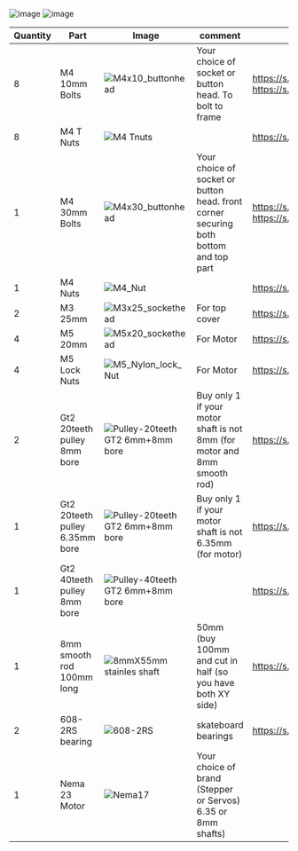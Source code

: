 ![image](https://user-images.githubusercontent.com/37383368/138201050-ba8b4e51-5ad0-4d31-9375-22bbeb0d2298.png) ![image](https://user-images.githubusercontent.com/37383368/138201341-8a063788-ba26-487d-9686-57b572709e24.png)


| Quantity | Part                         | Image             | comment  | Links  |
| ------ | ----                           | -------              | -----  | -----	|
| 8       | M4 10mm Bolts       | ![M4x10_buttonhead](https://user-images.githubusercontent.com/37383368/137975437-13a95273-90d8-47bf-9309-078812efcc5e.png) | Your choice of socket or button head. To bolt to frame | https://s.click.aliexpress.com/e/_9RWMof https://s.click.aliexpress.com/e/_9jYeAP  |
| 8       | M4 T Nuts                    | ![M4 Tnuts](https://user-images.githubusercontent.com/37383368/137783436-4e1c6bae-e78c-47b5-b697-86cc7f41cef6.PNG) | | https://s.click.aliexpress.com/e/_AsGUWF |
| 1       | M4 30mm Bolts     | ![M4x30_buttonhead](https://user-images.githubusercontent.com/37383368/138198911-bc07f44b-974b-4daf-9229-150380669409.png) | Your choice of socket or button head. front corner securing both bottom and top part | 	https://s.click.aliexpress.com/e/_9RWMof https://s.click.aliexpress.com/e/_9jYeAP |
| 1       | M4 Nuts     | ![M4_Nut](https://user-images.githubusercontent.com/37383368/138198966-d89f4ccb-3a82-4c38-bcd7-c7c7a081ff2f.png)   |    | https://s.click.aliexpress.com/e/_AFJSUp |
| 2       | M3 25mm     | ![M3x25_sockethead](https://user-images.githubusercontent.com/37383368/138199049-b7ffc483-9a05-4684-94bc-bb140d417187.png)   | For top cover   | https://s.click.aliexpress.com/e/_9RWMof |
| 4       | M5 20mm     | ![M5x20_sockethead](https://user-images.githubusercontent.com/37383368/138200647-c673ecc9-d6c2-408e-a4b4-2db91724ecb9.png)   | For Motor   | https://s.click.aliexpress.com/e/_9RWMof |
| 4       | M5 Lock Nuts     | ![M5_Nylon_lock_Nut](https://user-images.githubusercontent.com/37383368/138200156-8602ab94-a9af-4ca3-b625-01faf3000086.png)   | For Motor   | https://s.click.aliexpress.com/e/_9iSwtx |
| 2       | Gt2 20teeth pulley 8mm bore          | ![Pulley-20teeth GT2 6mm+8mm bore](https://user-images.githubusercontent.com/37383368/137785091-7e4211e4-f66a-48da-8b55-a3f79002b99c.png)	 | Buy only 1 if your motor shaft is not 8mm (for motor and 8mm smooth rod)  | https://s.click.aliexpress.com/e/_AaZDP7 |
| 1       | Gt2 20teeth pulley  6.35mm bore         | ![Pulley-20teeth GT2 6mm+8mm bore](https://user-images.githubusercontent.com/37383368/137785091-7e4211e4-f66a-48da-8b55-a3f79002b99c.png)	 | Buy only 1 if your motor shaft is not 6.35mm (for motor)  | https://s.click.aliexpress.com/e/_9uAL9P |
| 1       | Gt2 40teeth pulley  8mm bore         | ![Pulley-40teeth GT2 6mm+8mm bore](https://user-images.githubusercontent.com/37383368/138201822-39c6c68e-aabd-4f9d-8e9d-a34ebc0c4dc6.png)	 |   | https://s.click.aliexpress.com/e/_AEnM8P |
| 1       | 8mm smooth rod 100mm long              | ![8mmX55mm stainles shaft](https://user-images.githubusercontent.com/37383368/138202103-2e1dbf7b-8e61-4bdb-ad62-e7926addff15.PNG)    | 50mm (buy 100mm and cut in half (so you have both XY side)  | https://s.click.aliexpress.com/e/_AmVKQH|
| 2       | 608-2RS bearing               | ![608-2RS](https://user-images.githubusercontent.com/37383368/138202553-1a178c3a-32a8-4b26-8dbe-7db0f0b13a1d.PNG)    | skateboard bearings  | https://s.click.aliexpress.com/e/_9zHOdb |
| 1       | Nema 23 Motor              | ![Nema17](https://user-images.githubusercontent.com/37383368/137785760-412aa931-21f3-4970-a272-1612ccd4b098.png)   | Your choice of brand (Stepper or Servos) 6.35 or 8mm shafts)  |  |
